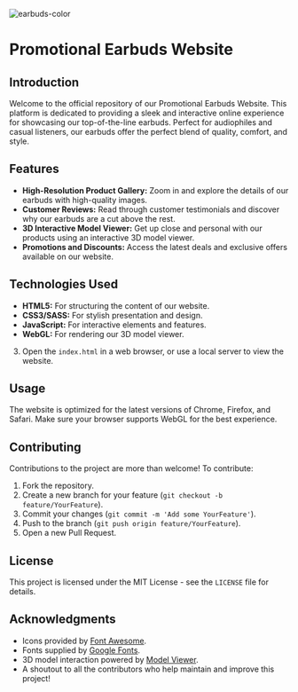 
![earbuds-color](https://github.com/vasishth17/Chaudhari_Vasishth_Earbuds-Promotional/assets/121986393/cb8d0129-4d5a-474b-8bb3-3ff310f6e5ab)

# Promotional Earbuds Website

## Introduction
Welcome to the official repository of our Promotional Earbuds Website. This platform is dedicated to providing a sleek and interactive online experience for showcasing our top-of-the-line earbuds. Perfect for audiophiles and casual listeners, our earbuds offer the perfect blend of quality, comfort, and style.

## Features
- **High-Resolution Product Gallery:** Zoom in and explore the details of our earbuds with high-quality images.
- **Customer Reviews:** Read through customer testimonials and discover why our earbuds are a cut above the rest.
- **3D Interactive Model Viewer:** Get up close and personal with our products using an interactive 3D model viewer.
- **Promotions and Discounts:** Access the latest deals and exclusive offers available on our website.

## Technologies Used
- **HTML5:** For structuring the content of our website.
- **CSS3/SASS:** For stylish presentation and design.
- **JavaScript:** For interactive elements and features.
- **WebGL:** For rendering our 3D model viewer.

3. Open the `index.html` in a web browser, or use a local server to view the website.

## Usage
The website is optimized for the latest versions of Chrome, Firefox, and Safari. Make sure your browser supports WebGL for the best experience.

## Contributing
Contributions to the project are more than welcome! To contribute:

1. Fork the repository.
2. Create a new branch for your feature (`git checkout -b feature/YourFeature`).
3. Commit your changes (`git commit -m 'Add some YourFeature'`).
4. Push to the branch (`git push origin feature/YourFeature`).
5. Open a new Pull Request.

## License
This project is licensed under the MIT License - see the `LICENSE` file for details.


## Acknowledgments
- Icons provided by [Font Awesome](https://fontawesome.com).
- Fonts supplied by [Google Fonts](https://fonts.google.com/).
- 3D model interaction powered by [Model Viewer](https://modelviewer.dev/).
- A shoutout to all the contributors who help maintain and improve this project!
